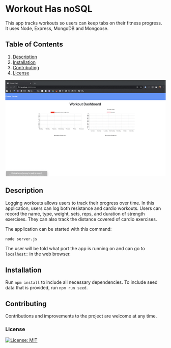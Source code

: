 # Workout Has noSQL
This app tracks workouts so users can keep tabs on their fitness progress. It uses Node, Express, MongoDB and Mongoose. 
## Table of Contents
1. [Description](#description)
2. [Installation](#installation)
3. [Contributing](#contributing)
4. [License](#license)

![](public/assets/FitnessTracker.gif)

## Description
Logging workouts allows users to track their progress over time. In this application, users can log both resistance and cardio workouts. 
Users can record the name, type, weight, sets, reps, and duration of strength exercises. They can also track the distance covered of cardio exercises. 

The application can be started with this command:

```sh
node server.js
```

The user will be told what port the app is running on and can go to `localhost:` in the web browser.

<!-- The application is also located on Heroku at this link: -->


## Installation

Run `npm install` to include all necessary dependencies. To include seed data that is provided, run `npm run seed`. 

## Contributing

Contributions and improvements to the project are welcome at any time. 

### License
[![License: MIT](https://img.shields.io/badge/License-MIT-yellow.svg)](https://opensource.org/licenses/MIT)